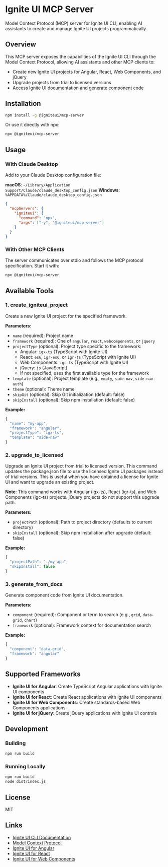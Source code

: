 # Ignite UI MCP Server

Model Context Protocol (MCP) server for Ignite UI CLI, enabling AI assistants to create and manage Ignite UI projects programmatically.

## Overview

This MCP server exposes the capabilities of the Ignite UI CLI through the Model Context Protocol, allowing AI assistants and other MCP clients to:

- Create new Ignite UI projects for Angular, React, Web Components, and jQuery
- Upgrade projects from trial to licensed versions
- Access Ignite UI documentation and generate component code

## Installation

```bash
npm install -g @igniteui/mcp-server
```

Or use it directly with npx:

```bash
npx @igniteui/mcp-server
```

## Usage

### With Claude Desktop

Add to your Claude Desktop configuration file:

**macOS**: `~/Library/Application Support/Claude/claude_desktop_config.json`
**Windows**: `%APPDATA%/Claude/claude_desktop_config.json`

```json
{
  "mcpServers": {
    "igniteui": {
      "command": "npx",
      "args": ["-y", "@igniteui/mcp-server"]
    }
  }
}
```

### With Other MCP Clients

The server communicates over stdio and follows the MCP protocol specification. Start it with:

```bash
npx @igniteui/mcp-server
```

## Available Tools

### 1. create_igniteui_project

Create a new Ignite UI project for the specified framework.

**Parameters:**
- `name` (required): Project name
- `framework` (required): One of `angular`, `react`, `webcomponents`, or `jquery`
- `projectType` (optional): Project type specific to the framework:
  - Angular: `igx-ts` (TypeScript with Ignite UI)
  - React: `es6`, `igr-es6`, or `igr-ts` (TypeScript with Ignite UI)
  - Web Components: `igc-ts` (TypeScript with Ignite UI)
  - jQuery: `js` (JavaScript)
  - If not specified, uses the first available type for the framework
- `template` (optional): Project template (e.g., `empty`, `side-nav`, `side-nav-auth`)
- `theme` (optional): Theme name
- `skipGit` (optional): Skip Git initialization (default: false)
- `skipInstall` (optional): Skip npm installation (default: false)

**Example:**
```typescript
{
  "name": "my-app",
  "framework": "angular",
  "projectType": "igx-ts",
  "template": "side-nav"
}
```

### 2. upgrade_to_licensed

Upgrade an Ignite UI project from trial to licensed version. This command updates the package.json file to use the licensed Ignite UI packages instead of trial versions. This is useful when you have obtained a license for Ignite UI and want to upgrade an existing project.

**Note**: This command works with Angular (igx-ts), React (igr-ts), and Web Components (igc-ts) projects. jQuery projects do not support this upgrade path.

**Parameters:**
- `projectPath` (optional): Path to project directory (defaults to current directory)
- `skipInstall` (optional): Skip npm installation after upgrade (default: false)

**Example:**
```typescript
{
  "projectPath": "./my-app",
  "skipInstall": false
}
```

### 3. generate_from_docs

Generate component code from Ignite UI documentation.

**Parameters:**
- `component` (required): Component or term to search (e.g., `grid`, `data-grid`, `chart`)
- `framework` (optional): Framework context for documentation search

**Example:**
```typescript
{
  "component": "data-grid",
  "framework": "angular"
}
```

## Supported Frameworks

- **Ignite UI for Angular**: Create TypeScript Angular applications with Ignite UI components
- **Ignite UI for React**: Create React applications with Ignite UI components
- **Ignite UI for Web Components**: Create standards-based Web Components applications
- **Ignite UI for jQuery**: Create jQuery applications with Ignite UI controls

## Development

### Building

```bash
npm run build
```

### Running Locally

```bash
npm run build
node dist/index.js
```

## License

MIT

## Links

- [Ignite UI CLI Documentation](https://github.com/IgniteUI/igniteui-cli/wiki)
- [Model Context Protocol](https://modelcontextprotocol.io/)
- [Ignite UI for Angular](https://www.infragistics.com/products/ignite-ui-angular)
- [Ignite UI for React](https://www.infragistics.com/products/ignite-ui-react)
- [Ignite UI for Web Components](https://www.infragistics.com/products/ignite-ui-web-components)
